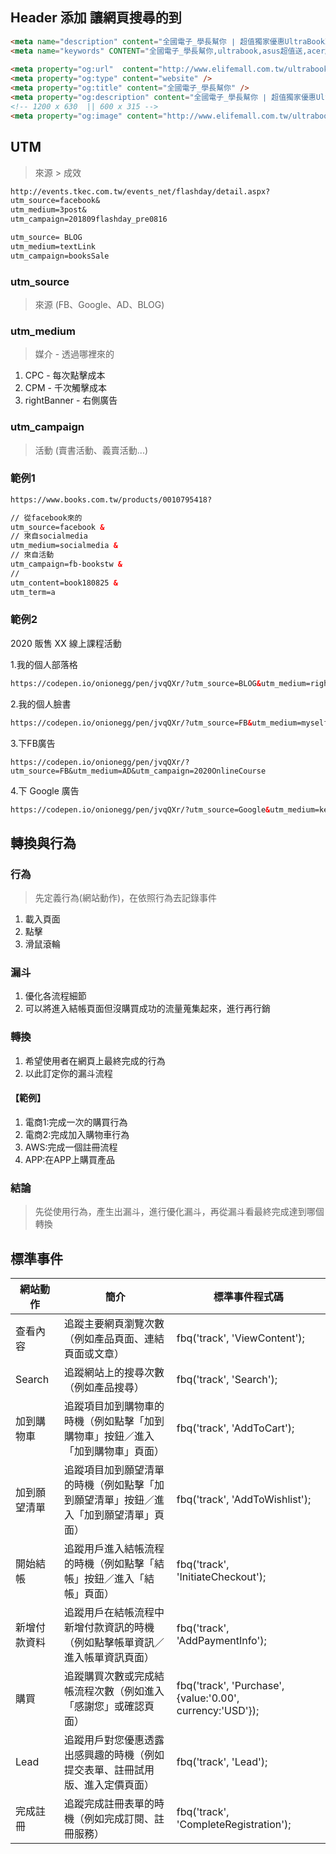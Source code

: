 ## Header 添加 讓網頁搜尋的到

```html
<meta name="description" content="全國電子_學長幫你 ∣ 超值獨家優惠UltraBook就找全國電子" />
<meta name="keywords" CONTENT="全國電子_學長幫你,ultrabook,asus超值送,acer超值送,office365超值送">
	
<meta property="og:url"  content="http://www.elifemall.com.tw/ultrabooks/" />
<meta property="og:type" content="website" />
<meta property="og:title" content="全國電子_學長幫你" />
<meta property="og:description" content="全國電子_學長幫你 ∣ 超值獨家優惠UltraBook就找全國電子" />
<!-- 1200 x 630  || 600 x 315 -->
<meta property="og:image" content="http://www.elifemall.com.tw/ultrabooks/images/fb.jpg" />

```

## UTM

> 來源 > 成效

```txt
http://events.tkec.com.tw/events_net/flashday/detail.aspx?
utm_source=facebook&
utm_medium=3post&
utm_campaign=201809flashday_pre0816

utm_source= BLOG
utm_medium=textLink
utm_campaign=booksSale
```

### utm_source

> 來源 (FB、Google、AD、BLOG)

### utm_medium

> 媒介 - 透過哪裡來的

1. CPC - 每次點擊成本
2. CPM - 千次觸擊成本
3. rightBanner - 右側廣告

### utm_campaign

> 活動 (賣書活動、義賣活動...)

### 範例1

```html
https://www.books.com.tw/products/0010795418?

// 從facebook來的
utm_source=facebook &
// 來自socialmedia
utm_medium=socialmedia &
// 來自活動
utm_campaign=fb-bookstw &
// 
utm_content=book180825 &
utm_term=a
```

### 範例2

2020 販售 XX 線上課程活動

1.我的個人部落格

```html
https://codepen.io/onionegg/pen/jvqQXr/?utm_source=BLOG&utm_medium=rightBanner&utm_campaign=2020OnlineCourse
```

2.我的個人臉書

```html
https://codepen.io/onionegg/pen/jvqQXr/?utm_source=FB&utm_medium=myself&utm_campaign=2020OnlineCourse
```

3.下FB廣告

```text
https://codepen.io/onionegg/pen/jvqQXr/?utm_source=FB&utm_medium=AD&utm_campaign=2020OnlineCourse
```

4.下 Google 廣告

```html
https://codepen.io/onionegg/pen/jvqQXr/?utm_source=Google&utm_medium=keyword&utm_campaign=2020OnlineCourse
```

## 轉換與行為

### 行為

> 先定義行為(網站動作)，在依照行為去記錄事件

1. 載入頁面
2. 點擊
3. 滑鼠滾輪

### 漏斗

1. 優化各流程細節
2. 可以將進入結帳頁面但沒購買成功的流量蒐集起來，進行再行銷

### 轉換

1. 希望使用者在網頁上最終完成的行為
2. 以此訂定你的漏斗流程

#### 【範例】

1. 電商1:完成一次的購買行為
2. 電商2:完成加入購物車行為
3. AWS:完成一個註冊流程
4. APP:在APP上購買產品

### 結論

> 先從使用行為，產生出漏斗，進行優化漏斗，再從漏斗看最終完成達到哪個轉換

## 標準事件

| 網站動作     | 簡介                                                         | 標準事件程式碼                                            |
| ------------ | ------------------------------------------------------------ | --------------------------------------------------------- |
| 查看內容     | 追蹤主要網頁瀏覽次數（例如產品頁面、連結頁面或文章）         | fbq('track', 'ViewContent');                              |
| Search       | 追蹤網站上的搜尋次數（例如產品搜尋）                         | fbq('track', 'Search');                                   |
| 加到購物車   | 追蹤項目加到購物車的時機（例如點擊「加到購物車」按鈕／進入「加到購物車」頁面） | fbq('track', 'AddToCart');                                |
| 加到願望清單 | 追蹤項目加到願望清單的時機（例如點擊「加到願望清單」按鈕／進入「加到願望清單」頁面） | fbq('track', 'AddToWishlist');                            |
| 開始結帳     | 追蹤用戶進入結帳流程的時機（例如點擊「結帳」按鈕／進入「結帳」頁面） | fbq('track', 'InitiateCheckout');                         |
| 新增付款資料 | 追蹤用戶在結帳流程中新增付款資訊的時機（例如點擊帳單資訊／進入帳單資訊頁面） | fbq('track', 'AddPaymentInfo');                           |
| 購買         | 追蹤購買次數或完成結帳流程次數（例如進入「感謝您」或確認頁面） | fbq('track', 'Purchase', {value:'0.00', currency:'USD'}); |
| Lead         | 追蹤用戶對您優惠透露出感興趣的時機（例如提交表單、註冊試用版、進入定價頁面） | fbq('track', 'Lead');                                     |
| 完成註冊     | 追蹤完成註冊表單的時機（例如完成訂閱、註冊服務）             | fbq('track', 'CompleteRegistration');                     |